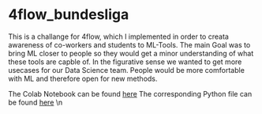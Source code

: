# 4flow_bundesliga

This is a challange for 4flow, which I implemented in order to creata awareness of co-workers and students to ML-Tools.
The main Goal was to bring ML closer to people so they would get a minor understanding of what these tools are capble of. 
In the figurative sense we wanted to get more usecases for our Data Science team. 
People would be more comfortable with ML and therefore open for new methods. 

The Colab Notebook can be found [here][1]
The corresponding Python file can be found [here][2] \n

[1]: https://github.com/knschuckmann/4flow_bundesliga/blob/master/4flow_challenge.ipynb
[2]: https://github.com/knschuckmann/4flow_bundesliga/blob/master/4flow_challenge.py
